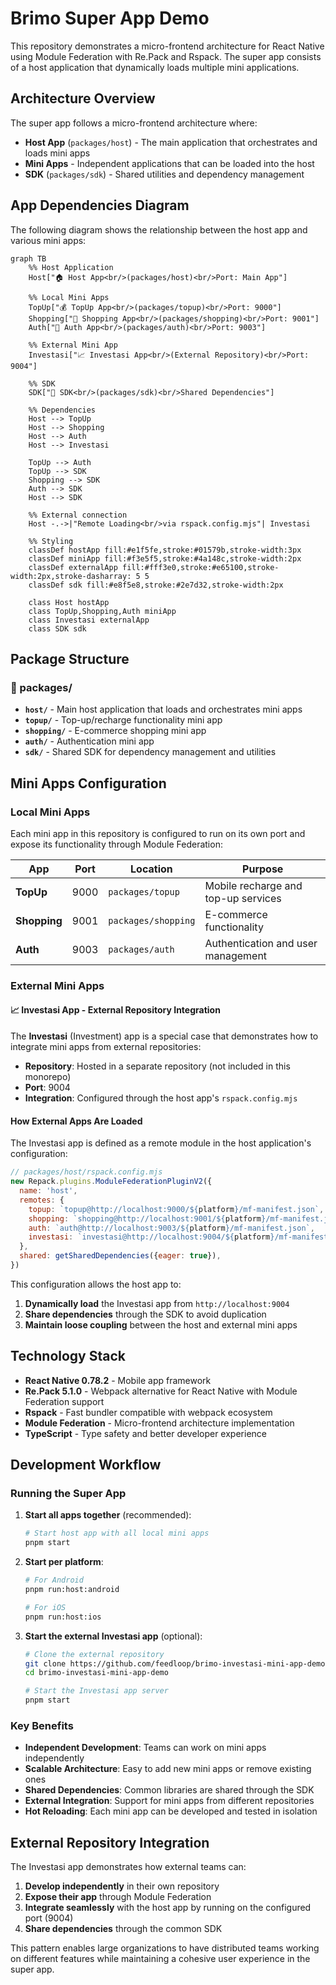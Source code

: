 # Brimo Super App Demo

This repository demonstrates a micro-frontend architecture for React Native using Module Federation with Re.Pack and Rspack. The super app consists of a host application that dynamically loads multiple mini applications.

## Architecture Overview

The super app follows a micro-frontend architecture where:
- **Host App** (`packages/host`) - The main application that orchestrates and loads mini apps
- **Mini Apps** - Independent applications that can be loaded into the host
- **SDK** (`packages/sdk`) - Shared utilities and dependency management

## App Dependencies Diagram

The following diagram shows the relationship between the host app and various mini apps:

```mermaid
graph TB
    %% Host Application
    Host["🏠 Host App<br/>(packages/host)<br/>Port: Main App"]

    %% Local Mini Apps
    TopUp["💰 TopUp App<br/>(packages/topup)<br/>Port: 9000"]
    Shopping["🛒 Shopping App<br/>(packages/shopping)<br/>Port: 9001"]
    Auth["🔐 Auth App<br/>(packages/auth)<br/>Port: 9003"]

    %% External Mini App
    Investasi["📈 Investasi App<br/>(External Repository)<br/>Port: 9004"]

    %% SDK
    SDK["🔧 SDK<br/>(packages/sdk)<br/>Shared Dependencies"]

    %% Dependencies
    Host --> TopUp
    Host --> Shopping
    Host --> Auth
    Host --> Investasi

    TopUp --> Auth
    TopUp --> SDK
    Shopping --> SDK
    Auth --> SDK
    Host --> SDK

    %% External connection
    Host -.->|"Remote Loading<br/>via rspack.config.mjs"| Investasi

    %% Styling
    classDef hostApp fill:#e1f5fe,stroke:#01579b,stroke-width:3px
    classDef miniApp fill:#f3e5f5,stroke:#4a148c,stroke-width:2px
    classDef externalApp fill:#fff3e0,stroke:#e65100,stroke-width:2px,stroke-dasharray: 5 5
    classDef sdk fill:#e8f5e8,stroke:#2e7d32,stroke-width:2px

    class Host hostApp
    class TopUp,Shopping,Auth miniApp
    class Investasi externalApp
    class SDK sdk
```

## Package Structure

### 📁 packages/
- **`host/`** - Main host application that loads and orchestrates mini apps
- **`topup/`** - Top-up/recharge functionality mini app
- **`shopping/`** - E-commerce shopping mini app
- **`auth/`** - Authentication mini app
- **`sdk/`** - Shared SDK for dependency management and utilities

## Mini Apps Configuration

### Local Mini Apps

Each mini app in this repository is configured to run on its own port and expose its functionality through Module Federation:

| App | Port | Location | Purpose |
|-----|------|----------|---------|
| **TopUp** | 9000 | `packages/topup` | Mobile recharge and top-up services |
| **Shopping** | 9001 | `packages/shopping` | E-commerce functionality |
| **Auth** | 9003 | `packages/auth` | Authentication and user management |

### External Mini Apps

#### 📈 Investasi App - External Repository Integration

The **Investasi** (Investment) app is a special case that demonstrates how to integrate mini apps from external repositories:

- **Repository**: Hosted in a separate repository (not included in this monorepo)
- **Port**: 9004
- **Integration**: Configured through the host app's `rspack.config.mjs`

#### How External Apps Are Loaded

The Investasi app is defined as a remote module in the host application's configuration:

```javascript
// packages/host/rspack.config.mjs
new Repack.plugins.ModuleFederationPluginV2({
  name: 'host',
  remotes: {
    topup: `topup@http://localhost:9000/${platform}/mf-manifest.json`,
    shopping: `shopping@http://localhost:9001/${platform}/mf-manifest.json`,
    auth: `auth@http://localhost:9003/${platform}/mf-manifest.json`,
    investasi: `investasi@http://localhost:9004/${platform}/mf-manifest.json`, // External app
  },
  shared: getSharedDependencies({eager: true}),
})
```

This configuration allows the host app to:
1. **Dynamically load** the Investasi app from `http://localhost:9004`
2. **Share dependencies** through the SDK to avoid duplication
3. **Maintain loose coupling** between the host and external mini apps

## Technology Stack

- **React Native 0.78.2** - Mobile app framework
- **Re.Pack 5.1.0** - Webpack alternative for React Native with Module Federation support
- **Rspack** - Fast bundler compatible with webpack ecosystem
- **Module Federation** - Micro-frontend architecture implementation
- **TypeScript** - Type safety and better developer experience

## Development Workflow

### Running the Super App

1. **Start all apps together** (recommended):
   ```bash
   # Start host app with all local mini apps
   pnpm start
   ```

2. **Start per platform**:
   ```bash
   # For Android
   pnpm run:host:android

   # For iOS
   pnpm run:host:ios
   ```

3. **Start the external Investasi app** (optional):
   ```bash
   # Clone the external repository
   git clone https://github.com/feedloop/brimo-investasi-mini-app-demo
   cd brimo-investasi-mini-app-demo

   # Start the Investasi app server
   pnpm start
   ```

### Key Benefits

- **Independent Development**: Teams can work on mini apps independently
- **Scalable Architecture**: Easy to add new mini apps or remove existing ones
- **Shared Dependencies**: Common libraries are shared through the SDK
- **External Integration**: Support for mini apps from different repositories
- **Hot Reloading**: Each mini app can be developed and tested in isolation

## External Repository Integration

The Investasi app demonstrates how external teams can:

1. **Develop independently** in their own repository
2. **Expose their app** through Module Federation
3. **Integrate seamlessly** with the host app by running on the configured port (9004)
4. **Share dependencies** through the common SDK

This pattern enables large organizations to have distributed teams working on different features while maintaining a cohesive user experience in the super app.
